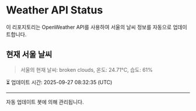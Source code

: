 
# Weather API Status

이 리포지토리는 OpenWeather API를 사용하여 서울의 날씨 정보를 자동으로 업데이트합니다.

## 현재 서울 날씨
> 서울의 현재 날씨: broken clouds, 온도: 24.71°C, 습도: 61%

⏳ 업데이트 시간: 2025-09-27 08:32:35 (UTC)

---
자동 업데이트 봇에 의해 관리됩니다.
